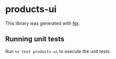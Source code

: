 # products-ui

This library was generated with [Nx](https://nx.dev).

## Running unit tests

Run `nx test products-ui` to execute the unit tests.
